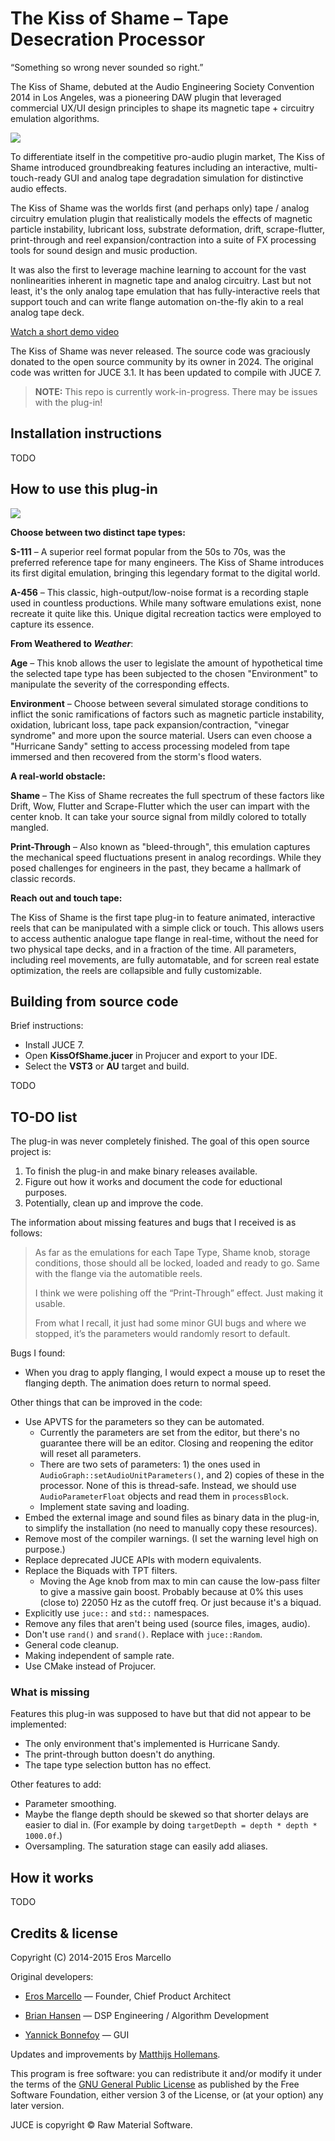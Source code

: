 # The Kiss of Shame – Tape Desecration Processor

“Something so wrong never sounded so right.”

The Kiss of Shame, debuted at the Audio Engineering Society Convention 2014 in Los Angeles, was a pioneering DAW plugin that leveraged commercial UX/UI design principles to shape its magnetic tape + circuitry emulation algorithms.

![](Docs/blurb.jpg)

To differentiate itself in the competitive pro-audio plugin market, The Kiss of Shame introduced groundbreaking features including an interactive, multi-touch-ready GUI and analog tape degradation simulation for distinctive audio effects.

The Kiss of Shame was the worlds first (and perhaps only) tape / analog circuitry emulation plugin that realistically models the effects of magnetic particle instability, lubricant loss, substrate deformation, drift, scrape-flutter, print-through and reel expansion/contraction into a suite of FX processing tools for sound design and music production.

It was also the first to leverage machine learning to account for the vast nonlinearities inherent in magnetic tape and analog circuitry. Last but not least, it's the only analog tape emulation that has fully-interactive reels that support touch and can write flange automation on-the-fly akin to a real analog tape deck.

[Watch a short demo video](Unused/Promotional/TKOS_demo.mp4)

The Kiss of Shame was never released. The source code was graciously donated to the open source community by its owner in 2024. The original code was written for JUCE 3.1. It has been updated to compile with JUCE 7.

> **NOTE:** This repo is currently work-in-progress. There may be issues with the plug-in!

## Installation instructions

TODO

## How to use this plug-in

![](Docs/screenshot.jpg)

**Choose between two distinct tape types:**

**S-111** – A superior reel format popular from the 50s to 70s, was the preferred reference tape for many engineers. The Kiss of Shame introduces its first digital emulation, bringing this legendary format to the digital world.

**A-456** – This classic, high-output/low-noise format is a recording staple used in countless productions. While many software emulations exist, none recreate it quite like this. Unique digital recreation tactics were employed to capture its essence.

**From Weathered to *Weather***:

**Age** – This knob allows the user to legislate the amount of hypothetical time the selected tape type has been subjected to the chosen "Environment" to manipulate the severity of the corresponding effects.

**Environment** – Choose between several simulated storage conditions to inflict the sonic ramifications of factors such as magnetic particle instability, oxidation, lubricant loss, tape pack expansion/contraction, "vinegar syndrome" and more upon the source material. Users can even choose a "Hurricane Sandy" setting to access processing modeled from tape immersed and then recovered from the storm's flood waters.

**A real-world obstacle:**

**Shame** – The Kiss of Shame recreates the full spectrum of these factors like Drift, Wow, Flutter and Scrape-Flutter which the user can impart with the center knob. It can take your source signal from mildly colored to totally mangled.

**Print-Through** – Also known as "bleed-through", this emulation captures the mechanical speed fluctuations present in analog recordings. While they posed challenges for engineers in the past, they became a hallmark of classic records.

**Reach out and touch tape:**

The Kiss of Shame is the first tape plug-in to feature animated, interactive reels that can be manipulated with a simple click or touch. This allows users to access authentic analogue tape flange in real-time, without the need for two physical tape decks, and in a fraction of the time. All parameters, including reel movements, are fully automatable, and for screen real estate optimization, the reels are collapsible and fully customizable.

## Building from source code

Brief instructions:

- Install JUCE 7.
- Open **KissOfShame.jucer** in Projucer and export to your IDE.
- Select the **VST3** or **AU** target and build.

TODO

## TO-DO list

The plug-in was never completely finished. The goal of this open source project is:

1. To finish the plug-in and make binary releases available.
2. Figure out how it works and document the code for eductional purposes.
3. Potentially, clean up and improve the code.

The information about missing features and bugs that I received is as follows:

> As far as the emulations for each Tape Type, Shame knob, storage conditions, those should all be locked, loaded and ready to go. Same with the flange via the automatible reels.
>
> I think we were polishing off the “Print-Through” effect. Just making it usable.
>
> From what I recall, it just had some minor GUI bugs and where we stopped, it’s the parameters would randomly resort to default.

Bugs I found:

- When you drag to apply flanging, I would expect a mouse up to reset the flanging depth. The animation does return to normal speed.

Other things that can be improved in the code:

- Use APVTS for the parameters so they can be automated.
  - Currently the parameters are set from the editor, but there's no guarantee there will be an editor. Closing and reopening the editor will reset all parameters.
  - There are two sets of parameters: 1) the ones used in `AudioGraph::setAudioUnitParameters()`, and 2) copies of these in the processor. None of this is thread-safe. Instead, we should use `AudioParameterFloat` objects and read them in `processBlock`.
  - Implement state saving and loading.
- Embed the external image and sound files as binary data in the plug-in, to simplify the installation (no need to manually copy these resources).
- Remove most of the compiler warnings. (I set the warning level high on purpose.)
- Replace deprecated JUCE APIs with modern equivalents.
- Replace the Biquads with TPT filters.
  - Moving the Age knob from max to min can cause the low-pass filter to give a massive gain boost. Probably because at 0% this uses (close to) 22050 Hz as the cutoff freq. Or just because it's a biquad.
- Explicitly use `juce::` and `std::` namespaces.
- Remove any files that aren't being used (source files, images, audio).
- Don't use `rand()` and `srand()`. Replace with `juce::Random`.
- General code cleanup.
- Making independent of sample rate.
- Use CMake instead of Projucer.

### What is missing

Features this plug-in was supposed to have but that did not appear to be implemented:

- The only environment that's implemented is Hurricane Sandy.
- The print-through button doesn't do anything.
- The tape type selection button has no effect.

Other features to add:

- Parameter smoothing.
- Maybe the flange depth should be skewed so that shorter delays are easier to dial in. (For example by doing `targetDepth = depth * depth * 1000.0f`.)
- Oversampling. The saturation stage can easily add aliases.

## How it works

TODO

## Credits & license

Copyright (C) 2014-2015 Eros Marcello

Original developers:

- [Eros Marcello](https://www.github.com/erosmarcello) — Founder, Chief Product Architect

- [Brian Hansen](https://brianhansen.sonimmersion.com/) — DSP Engineering / Algorithm Development

- [Yannick Bonnefoy](https://nanopsy.tv/) — GUI

Updates and improvements by [Matthijs Hollemans](https://audiodev.blog).

This program is free software: you can redistribute it and/or modify it under the terms of the [GNU General Public License](https://www.gnu.org/licenses/gpl-3.0.en.html) as published by the Free Software Foundation, either version 3 of the License, or (at your option) any later version.

JUCE is copyright © Raw Material Software.
